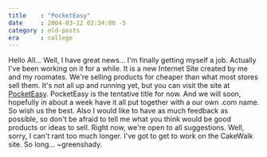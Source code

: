 ```yaml
---
title    : "PocketEasy"
date     : 2004-03-12 02:34:00 -5
category : old-posts
era      : college
---
```


Hello All...  Well, I have great news... I'm finally getting myself a job.  Actually I've been working on it for a while.  It is a new Internet Site created by me and my roomates.  We're selling products for cheaper than what most stores sell them.  It's not all up and running yet, but you can visit the site at <a href="http://" title="Link No Longer Available"> PocketEasy</a>.  PocketEasy is the tentative title for now.  And we will soon, hopefully in about a week have it all put together with a our own .com name.  So wish us the best.  Also I would like to have as much feedback as possible, so don't be afraid to tell me what you think would be good products or ideas to sell.  Right now, we're open to all suggestions.  Well, sorry, I can't rant too much longer.  I've got to get to work on the CakeWalk site.  So long...  ~greenshady.
